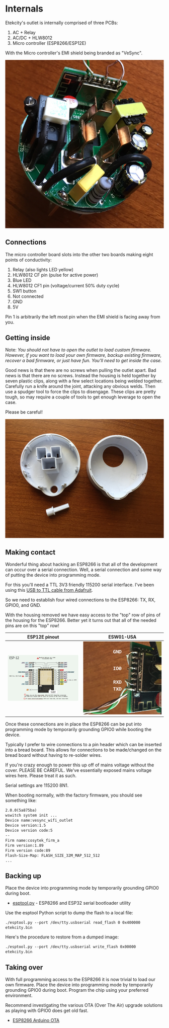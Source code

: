 # Internals

Etekcity's outlet is internally comprised of three PCBs:

1. AC + Relay
2. AC/DC + HLW8012
3. Micro controller (ESP8266/ESP12E)

With the Micro controller's EMI shield being branded as "VeSync".

![ESW01-USA guts](esw01-usa-guts.jpg)

## Connections

The micro controller board slots into the other two boards making eight points of conductivity:

1. Relay (also lights LED yellow)
2. HLW8012 CF pin (pulse for active power)
3. Blue LED
4. HLW8012 CF1 pin (voltage/current 50% duty cycle)
5. SW1 button
6. Not connected
7. GND
8. 5V

Pin 1 is arbitrarily the left most pin when the EMI shield is facing away from you.


## Getting inside

Note: *You should not have to open the outlet to load custom firmware. However, if you want to load your own firmware, backup existing firmware, recover a bad firmware, or just have fun. You'll need to get inside the case.*

Good news is that there are no screws when pulling the outlet apart. Bad news is that there are no screws. Instead the housing is held together by seven plastic clips, along with a few select locations being welded together. Carefully run a knife around the joint, attacking any obvious welds. Then use a spudger tool to force the clips to disengage. These clips are pretty tough, so may require a couple of tools to get enough leverage to open the case.

Please be careful!

![ESW01-USA Case](esw01-usa-case.jpg)




## Making contact

Wonderful thing about hacking an ESP8266 is that all of the development can occur over a serial connection. Well, a serial connection and some way of putting the device into programming mode.

For this you'll need a TTL 3V3 friendly 115200 serial interface. I've been using this [USB to TTL cable from Adafruit](https://www.adafruit.com/product/954).

So we need to establish four wired connections to the ESP8266: TX, RX, GPIO0, and GND.


With the housing removed we have easy access to the "top" row of pins of the housing for the ESP8266. Better yet it turns out that all of the needed pins are on this "top" row!

| ESP12E pinout               | ESW01-USA                                |
| --------------------------- | ---------------------------------------- |
| ![ESP12](esp12e-pinout.png) | ![ESW01-USA ESP12E pins](esw01-esp12e.jpg) |

Once these connections are in place the ESP8266 can be put into programming mode by temporarily grounding GPIO0 while booting the device.

Typically I prefer to wire connections to a pin header which can be inserted into a bread board. This allows for connections to be made/changed on the bread board without having to re-solder wires.

If you're crazy enough to power this up off of mains voltage without the cover. PLEASE BE CAREFUL. We've essentially exposed mains voltage wires here. Please treat it as such.

Serial settings are 115200 8N1.

When booting normally, with the factory firmware, you should see something like:

```
2.0.0(5a875ba)
wswitch system init ...
Device name:vesync_wifi_outlet
Device version:1.5
Device version code:5
--
Firm name:cosytek_firm_a
Firm version:1.89
Firm version code:89
Flash-Size-Map: FLASH_SIZE_32M_MAP_512_512
...
```


## Backing up

Place the device into programming mode by temporarily grounding GPIO0 during boot.

* [esptool.py](https://github.com/espressif/esptool) - ESP8266 and ESP32 serial bootloader utility

Use the esptool Python script to dump the flash to a local file:

```
./esptool.py --port /dev/tty.usbserial read_flash 0 0x400000 etekcity.bin
```

Here's the procedure to restore from a dumped image:

```
./esptool.py --port /dev/tty.usbserial write_flash 0x00000 etekcity.bin
```


## Taking over

With full programming access to the ESP8266 it is now trivial to load our own firmware. Place the device into programming mode by temporarily grounding GPIO0 during boot. Program the chip using your preferred environment.

Recommend investigating the various OTA (Over The Air) upgrade solutions as playing with GPIO0 does get old fast.

* [ESP8266 Arduino OTA](http://esp8266.github.io/Arduino/versions/2.0.0/doc/ota_updates/ota_updates.html)

